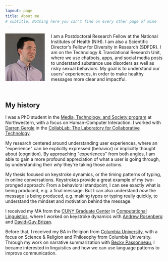 ```yaml
---
layout: page
title: About me
# subtitle: Nothing here you can't find on every other page of mine
---
```


<img style="float: left; padding-right: 20px;" align="left" 
src="/img/nu_headshot-compressed.jpg" alt="headshot"
	title="My headshot" height="150" />

I am a Postdoctoral Research Fellow at the National Institutes of Health (NIH). I am also a Scientific Director's Fellow for Diversity in Research (SDFDR). I am on the Technology & Translational Research Unit, where we use chatbots, apps, and social media posts to understand substance use disorders as well as risky sexual behaviors. My goal is to understand our users' experiences, in order to make healthy messages more clear and impactful.

<br>

## My history

I was a PhD student in the [Media, Technology, and Society program](https://communication.northwestern.edu/programs/phd_media_technology_society) at Northwestern, with a focus on Human-Computer Interaction. I worked with [Darren Gergle](https://dgergle.soc.northwestern.edu/) in the [CollabLab: The Laboratory for Collaborative Technology](https://collablab.northwestern.edu//).

My research centered around understanding user experiences, where an "experience" can be explicitly expressed (behavior) or implicitly thought about (cognition). By approaching "experiences" from both angles, I am able to gain a more profound appreciation of what a user is going through, by understanding their *why* they're taking those actions.

My thesis focused on keystroke dynamics, or the timing patterns of typing, in online conversations. Keystrokes provide a great example of my two-pronged approach: From a behavioral standpoint, I can see exactly what is being produced, e.g. a final message. But I can also understand *how* the message is being produced, e.g. making typos or typing really quickly, to understand the mindset and motivation behind the message.

I received my MA from the [CUNY Graduate Center](https://gc.cuny.edu/Home) in [Computational Linguistics](https://www.gc.cuny.edu/Page-Elements/Academics-Research-Centers-Initiatives/Doctoral-Programs/Linguistics/About-the-Program/Specializations/Computational-Linguistics), where I worked on keystroke dynamics with [Andrew Rosenberg](http://eniac.cs.qc.cuny.edu/andrew/) and [David-Guy Brizan](https://www.usfca.edu/faculty/david-guy-brizan).

Before that, I received my BA in Religion from [Columbia University](https://www.columbia.edu), with a focus on Science & Religion and Philosophy from Columbia University. Through my work on narrative summarization with [Becky Passonneau](https://sites.psu.edu/becky/), I became interested in linguistics and how we can use language patterns to improve communication.